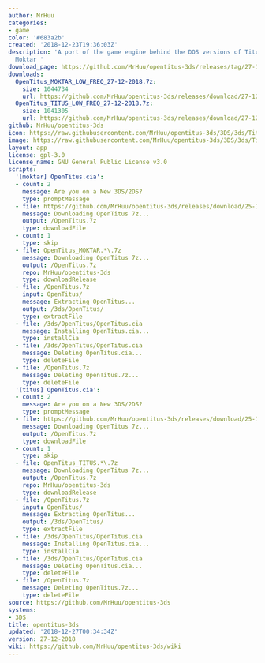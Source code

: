 ```yaml
---
author: MrHuu
categories:
- game
color: '#683a2b'
created: '2018-12-23T19:36:03Z'
description: 'A port of the game engine behind the DOS versions of Titus the Fox and
  Moktar '
download_page: https://github.com/MrHuu/opentitus-3ds/releases/tag/27-12-2018
downloads:
  OpenTitus_MOKTAR_LOW_FREQ_27-12-2018.7z:
    size: 1044734
    url: https://github.com/MrHuu/opentitus-3ds/releases/download/27-12-2018/OpenTitus_MOKTAR_LOW_FREQ_27-12-2018.7z
  OpenTitus_TITUS_LOW_FREQ_27-12-2018.7z:
    size: 1041305
    url: https://github.com/MrHuu/opentitus-3ds/releases/download/27-12-2018/OpenTitus_TITUS_LOW_FREQ_27-12-2018.7z
github: MrHuu/opentitus-3ds
icon: https://raw.githubusercontent.com/MrHuu/opentitus-3ds/3DS/3ds/Titus_icon_48x48.png
image: https://raw.githubusercontent.com/MrHuu/opentitus-3ds/3DS/3ds/Titus_banner.png
layout: app
license: gpl-3.0
license_name: GNU General Public License v3.0
scripts:
  '[moktar] OpenTitus.cia':
  - count: 2
    message: Are you on a New 3DS/2DS?
    type: promptMessage
  - file: https://github.com/MrHuu/opentitus-3ds/releases/download/25-12-2028/OpenTitus_MOKTAR_CIA_25-12-2018.7z
    message: Downloading OpenTitus 7z...
    output: /OpenTitus.7z
    type: downloadFile
  - count: 1
    type: skip
  - file: OpenTitus_MOKTAR.*\.7z
    message: Downloading OpenTitus 7z...
    output: /OpenTitus.7z
    repo: MrHuu/opentitus-3ds
    type: downloadRelease
  - file: /OpenTitus.7z
    input: OpenTitus/
    message: Extracting OpenTitus...
    output: /3ds/OpenTitus/
    type: extractFile
  - file: /3ds/OpenTitus/OpenTitus.cia
    message: Installing OpenTitus.cia...
    type: installCia
  - file: /3ds/OpenTitus/OpenTitus.cia
    message: Deleting OpenTitus.cia...
    type: deleteFile
  - file: /OpenTitus.7z
    message: Deleting OpenTitus.7z...
    type: deleteFile
  '[titus] OpenTitus.cia':
  - count: 2
    message: Are you on a New 3DS/2DS?
    type: promptMessage
  - file: https://github.com/MrHuu/opentitus-3ds/releases/download/25-12-2028/OpenTitus_TITUS_CIA_25-12-2018.7z
    message: Downloading OpenTitus 7z...
    output: /OpenTitus.7z
    type: downloadFile
  - count: 1
    type: skip
  - file: OpenTitus_TITUS.*\.7z
    message: Downloading OpenTitus 7z...
    output: /OpenTitus.7z
    repo: MrHuu/opentitus-3ds
    type: downloadRelease
  - file: /OpenTitus.7z
    input: OpenTitus/
    message: Extracting OpenTitus...
    output: /3ds/OpenTitus/
    type: extractFile
  - file: /3ds/OpenTitus/OpenTitus.cia
    message: Installing OpenTitus.cia...
    type: installCia
  - file: /3ds/OpenTitus/OpenTitus.cia
    message: Deleting OpenTitus.cia...
    type: deleteFile
  - file: /OpenTitus.7z
    message: Deleting OpenTitus.7z...
    type: deleteFile
source: https://github.com/MrHuu/opentitus-3ds
systems:
- 3DS
title: opentitus-3ds
updated: '2018-12-27T00:34:34Z'
version: 27-12-2018
wiki: https://github.com/MrHuu/opentitus-3ds/wiki
---
```

